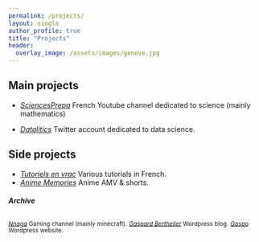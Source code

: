 ```yaml
---
permalink: /projects/
layout: single
author_profile: true
title: "Projects"
header:
  overlay_image: /assets/images/geneve.jpg
---
```


## Main projects

- [*SciencesPrepa*](https://www.youtube.com/@sciencesprepa)
French Youtube channel dedicated to science (mainly mathematics)

- [*Datalitics*](https://x.com/datalitics)
Twitter account dedicated to data science.



## Side projects

- [*Tutoriels en vrac*](https://www.youtube.com/channel/UCo-qkV187HhALYFvtq8fYxA) Various tutorials in French.
- [*Anime Memories*](https://www.youtube.com/channel/UC08isU1hjTjGIvLHQZ1uIIw) Anime AMV & shorts.


##### Archive
<sub>[*Nnaga*](https://www.youtube.com/@Gaspa93100) Gaming channel (mainly minecraft).</sub>
<sub>[*Gaspard Berthelier*](https://gaspardberthelier.home.blog/) Wordpress blog.</sub>
<sub>[*Gaspo*](https://gaspo125063974.wordpress.com/) Wordpress website.</sub>

